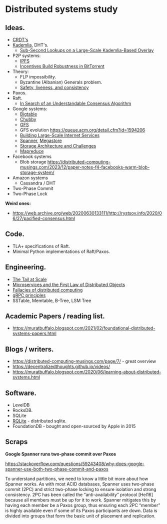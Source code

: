 Distributed systems study
=========================

## Ideas.

 - [CRDT's](https://en.wikipedia.org/wiki/Conflict-free_replicated_data_type)
 - [Kademlia](https://pdos.csail.mit.edu/~petar/papers/maymounkov-kademlia-lncs.pdf), DHT's.
   - [Sub-Second Lookups on a Large-Scale Kademlia-Based Overlay](https://www.diva-portal.org/smash/get/diva2:436670/FULLTEXT01.pdf)
 - P2P systems:
   - [IPFS](https://arxiv.org/pdf/1407.3561)
   - [Incentives Build Robustness in BitTorrent](https://www.bittorrent.org/bittorrentecon.pdf)
 - Theory:
   - FLP impossibility.
   - Byzantine (Albanian) Generals problem.
   - [Safety, liveness, and consistency](https://courses.cs.washington.edu/courses/cse452/20sp/slides/consistency.pdf)
 - Paxos.
 - Raft.
   - [In Search of an Understandable Consensus Algorithm](http://www.scs.stanford.edu/20sp-cs244b/sched/readings/raft.pdf)
 - Google systems:
   - [Bigtable](https://static.googleusercontent.com/media/research.google.com/en//archive/bigtable-osdi06.pdf)
   - [Chubby](https://static.googleusercontent.com/media/research.google.com/en//archive/chubby-osdi06.pdf)
   - [GFS](https://static.googleusercontent.com/media/research.google.com/en//archive/gfs-sosp2003.pdf)
   - GFS evolution https://queue.acm.org/detail.cfm?id=1594206 
   - [Building Large-Scale Internet Services](https://static.googleusercontent.com/media/research.google.com/en//pubs/archive/44877.pdf)
   - [Spanner](https://static.googleusercontent.com/media/research.google.com/en//archive/spanner-osdi2012.pdf#cite.0@Megastore), [Megastore](https://www.cidrdb.org/cidr2011/Papers/CIDR11_Paper32.pdf)
   - [Storage Architecture and Challenges](https://cloud.google.com/files/storage_architecture_and_challenges.pdf)
   - [Mapreduce](https://pdos.csail.mit.edu/6.824/papers/mapreduce.pdf)
 - Facebook systems
   - Blob storage https://distributed-computing-musings.com/2023/12/paper-notes-f4-facebooks-warm-blob-storage-system/ 
 - Amazon systems
   - Cassandra / DHT
 - Two-Phase Commit
 - Two-Phase Lock

**Weird ones:**

 - https://web.archive.org/web/20200630133111/http://rystsov.info/2020/06/27/pacified-consensus.html

## Code.

 - TLA+ specifications of Raft.
 - Minimal Python implementations of Raft/Paxos.

## Engineering.

 - [The Tail at Scale](https://cacm.acm.org/research/the-tail-at-scale/)
 - [Microservices and the First Law of Distributed Objects](https://martinfowler.com/articles/distributed-objects-microservices.html)
 - [Fallacies of distributed computing](https://en.wikipedia.org/wiki/Fallacies_of_distributed_computing)
 - [gRPC principles](https://grpc.io/blog/principles/)
 - SSTable, Memtable, B-Tree, LSM Tree

## Academic Papers / reading list.

 - https://muratbuffalo.blogspot.com/2021/02/foundational-distributed-systems-papers.html 

## Blogs / writers.

 - https://distributed-computing-musings.com/page/7/ - great overview
 - https://decentralizedthoughts.github.io/videos/ 
 - https://muratbuffalo.blogspot.com/2020/06/learning-about-distributed-systems.html

## Software.

 - LevelDB
 - RocksDB.
 - SQLite
 - [RQLite](https://rqlite.io/docs/design/) - distributed sqlite.
 - FoundationDB - bought and open-sourced by Apple in 2015


## Scraps

**Google Spanner runs two-phase commit over Paxos**

https://stackoverflow.com/questions/59243408/why-does-google-spanner-use-both-two-phase-commit-and-paxos

To understand partitions, we need to know a little bit more about how Spanner works. As with most ACID databases, Spanner uses two-phase commit (2PC) and strict two-phase locking to ensure isolation and strong consistency. 2PC has been called the “anti-availability” protocol [Hel16] because all members must be up for it to work. Spanner mitigates this by having each member be a Paxos group, thus ensuring each 2PC “member” is highly available even if some of its Paxos participants are down. Data is divided into groups that form the basic unit of placement and replication.
